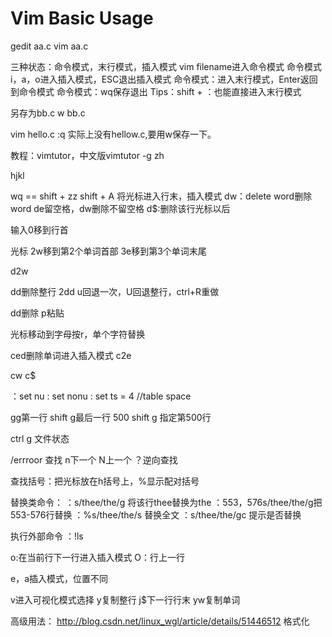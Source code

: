 #  Vim Basic Usage
gedit aa.c
vim aa.c

三种状态：命令模式，末行模式，插入模式
vim filename进入命令模式
 命令模式i，a，o进入插入模式，ESC退出插入模式
 命令模式：进入末行模式，Enter返回到命令模式
 命令模式：wq保存退出
 Tips：shift + ：也能直接进入末行模式
 
另存为bb.c
w bb.c

vim hello.c
:q
实际上没有hellow.c,要用w保存一下。

教程：vimtutor，中文版vimtutor -g zh

hjkl

wq == shift + zz
shift + A 将光标进入行末，插入模式
dw：delete word删除word
de留空格，dw删除不留空格
d$:删除该行光标以后

输入0移到行首

光标
2w移到第2个单词首部
3e移到第3个单词末尾

d2w

dd删除整行
2dd
u回退一次，U回退整行，ctrl+R重做

dd删除
p粘贴

光标移动到字母按r，单个字符替换

ced删除单词进入插入模式
c2e

cw
c$

：set nu
: set nonu
: set ts = 4 //table space

gg第一行
shift g最后一行
500 shift g 指定第500行

ctrl g 文件状态


/errroor 查找
n下一个 N上一个
？逆向查找

查找括号：把光标放在h括号上，%显示配对括号

替换类命令：
：s/thee/the/g 将该行thee替换为the
：553，576s/thee/the/g把553-576行替换
：%s/thee/the/s 替换全文
：s/thee/the/gc 提示是否替换

执行外部命令
：!ls

o:在当前行下一行进入插入模式 O：行上一行

e，a插入模式，位置不同

v进入可视化模式选择
y复制整行
j$下一行行末
yw复制单词

高级用法：
http://blog.csdn.net/linux_wgl/article/details/51446512
格式化
